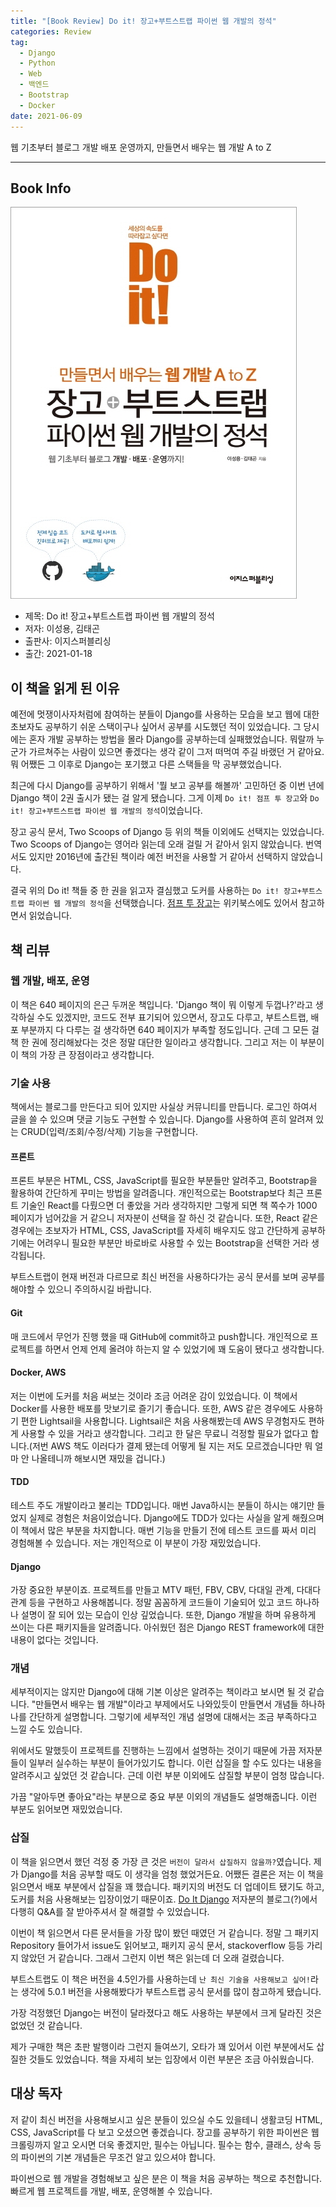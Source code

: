 ```yaml
---  
title: "[Book Review] Do it! 장고+부트스트랩 파이썬 웹 개발의 정석"  
categories: Review  
tag:
  - Django
  - Python
  - Web
  - 백엔드
  - Bootstrap
  - Docker
date: 2021-06-09
---  
```


웹 기초부터 블로그 개발 배포 운영까지, 만들면서 배우는 웹 개발 A to Z

---

## Book Info

[![책](/assets/images/review/Do-it!-Django-Bootstrap.jpg)](http://www.kyobobook.co.kr/product/detailViewKor.laf?ejkGb=KOR&mallGb=KOR&barcode=9791163032069&orderClick=LET&Kc=)

- 제목: Do it! 장고+부트스트랩 파이썬 웹 개발의 정석
- 저자: 이성용, 김태곤
- 출판사: 이지스퍼블리싱
- 출간: 2021-01-18

## 이 책을 읽게 된 이유

예전에 멋쟁이사자처럼에 참여하는 분들이 Django를 사용하는 모습을 보고 웹에 대한 초보자도 공부하기 쉬운 스택이구나 싶어서 공부를 시도했던 적이 있었습니다. 그 당시에는 혼자 개발 공부하는 방법을 몰라 Django를 공부하는데 실패했었습니다. 뭐랄까 누군가 가르쳐주는 사람이 있으면 좋겠다는 생각 같이 그저 떠먹여 주길 바랬던 거 같아요. 뭐 어쨌든 그 이후로 Django는 포기했고 다른 스택들을 막 공부했었습니다.

최근에 다시 Django를 공부하기 위해서 '뭘 보고 공부를 해볼까' 고민하던 중 이번 년에 Django 책이 2권 출시가 됐는 걸 알게 됐습니다. 그게 이제 `Do it! 점프 투 장고`와 `Do it! 장고+부트스트랩 파이썬 웹 개발의 정석`이었습니다.

장고 공식 문서, Two Scoops of Django 등 위의 책들 이외에도 선택지는 있었습니다. Two Scoops of Django는 영어라 읽는데 오래 걸릴 거 같아서 읽지 않았습니다. 번역서도 있지만 2016년에 출간된 책이라 예전 버전을 사용할 거 같아서 선택하지 않았습니다. 

결국 위의 Do it! 책들 중 한 권을 읽고자 결심했고 도커를 사용하는 `Do it! 장고+부트스트랩 파이썬 웹 개발의 정석`을 선택했습니다. [점프 투 장고](https://wikidocs.net/book/4223)는 위키북스에도 있어서 참고하면서 읽었습니다.

## 책 리뷰

### 웹 개발, 배포, 운영

이 책은 640 페이지의 은근 두꺼운 책입니다. 'Django 책이 뭐 이렇게 두껍나?'라고 생각하실 수도 있겠지만, 코드도 전부 표기되어 있으면서, 장고도 다루고, 부트스트랩, 배포 부분까지 다 다루는 걸 생각하면 640 페이지가 부족할 정도입니다. 근데 그 모든 걸 책 한 권에 정리해놨다는 것은 정말 대단한 일이라고 생각합니다. 그리고 저는 이 부분이 이 책의 가장 큰 장점이라고 생각합니다.

### 기술 사용

책에서는 블로그를 만든다고 되어 있지만 사실상 커뮤니티를 만듭니다. 로그인 하여서 글을 쓸 수 있으며 댓글 기능도 구현할 수 있습니다. Django를 사용하여 흔히 알려져 있는 CRUD(입력/조회/수정/삭제) 기능을 구현합니다.

#### 프론트

프론트 부분은 HTML, CSS, JavaScript를 필요한 부분들만 알려주고, Bootstrap을 활용하여 간단하게 꾸미는 방법을 알려줍니다. 개인적으로는 Bootstrap보다 최근 프론트 기술인 React를 다뤘으면 더 좋았을 거라 생각하지만 그렇게 되면 책 쪽수가 1000 페이지가 넘어갔을 거 같으니 저자분이 선택을 잘 하신 것 같습니다. 또한, React 같은 경우에는 초보자가 HTML, CSS, JavaScript를 자세히 배우지도 않고 간단하게 공부하기에는 어려우니 필요한 부분만 바로바로 사용할 수 있는 Bootstrap을 선택한 거라 생각됩니다.  

부트스트랩이 현재 버전과 다르므로 최신 버전을 사용하다가는 공식 문서를 보며 공부를 해야할 수 있으니 주의하시길 바랍니다.

#### Git

매 코드에서 무언가 진행 했을 때 GitHub에 commit하고 push합니다. 개인적으로 프로젝트를 하면서 언제 언제 올려야 하는지 알 수 있었기에 꽤 도움이 됐다고 생각합니다.

#### Docker, AWS

저는 이번에 도커를 처음 써보는 것이라 조금 어려운 감이 있었습니다. 이 책에서 Docker를 사용한 배포를 맛보기로 즐기기 좋습니다. 또한, AWS 같은 경우에도 사용하기 편한 Lightsail을 사용합니다. Lightsail은 처음 사용해봤는데 AWS 무경험자도 편하게 사용할 수 있을 거라고 생각합니다. 그리고 한 달은 무료니 걱정할 필요가 없다고 합니다.(저번 AWS 책도 이러다가 결제 됐는데 어떻게 될 지는 저도 모르겠습니다만 뭐 얼마 안 나올테니까 해보시면 재밌을 겁니다.)

#### TDD

테스트 주도 개발이라고 불리는 TDD입니다. 매번 Java하시는 분들이 하시는 얘기만 들었지 실제로 경험은 처음이었습니다. Django에도 TDD가 있다는 사실을 알게 해줬으며 이 책에서 많은 부분을 차지합니다. 매번 기능을 만들기 전에 테스트 코드를 짜서 미리 경험해볼 수 있습니다. 저는 개인적으로 이 부분이 가장 재밌었습니다.

#### Django

가장 중요한 부분이죠. 프로젝트를 만들고 MTV 패턴, FBV, CBV, 다대일 관계, 다대다 관계 등을 구현하고 사용해봅니다. 정말 꼼꼼하게 코드들이 기술되어 있고 코드 하나하나 설명이 잘 되어 있는 모습이 인상 깊었습니다. 또한, Django 개발을 하며 유용하게 쓰이는 다른 패키지들을 알려줍니다. 아쉬웠던 점은 Django REST framework에 대한 내용이 없다는 것입니다. 

### 개념

세부적이지는 않지만 Django에 대해 기본 이상은 알려주는 책이라고 보시면 될 것 같습니다. "만들면서 배우는 웹 개발"이라고 부제에서도 나와있듯이 만들면서 개념들 하나하나를 간단하게 설명합니다. 그렇기에 세부적인 개념 설명에 대해서는 조금 부족하다고 느낄 수도 있습니다. 

위에서도 말했듯이 프로젝트를 진행하는 느낌에서 설명하는 것이기 때문에 가끔 저자분들이 일부러 실수하는 부분이 들어가있기도 합니다. 이런 삽질을 할 수도 있다는 내용을 알려주시고 싶었던 것 같습니다. 근데 이런 부분 이외에도 삽질할 부분이 엄청 많습니다.

가끔 "알아두면 좋아요"라는 부분으로 중요 부분 이외의 개념들도 설명해줍니다. 이런 부분도 읽어보면 재밌었습니다. 

### 삽질

이 책을 읽으면서 했던 걱정 중 가장 큰 것은 `버전이 달라서 삽질하지 않을까?`였습니다. 제가 Django를 처음 공부할 때도 이 생각을 엄청 했었거든요. 어쨌든 결론은 저는 이 책을 읽으면서 배포 부분에서 삽질을 꽤 했습니다. 패키지의 버전도 더 업데이트 됐기도 하고, 도커를 처음 사용해보는 입장이었기 때문이죠. [Do It Django](https://doitdjango.com/) 저자분의 블로그(?)에서 다행히 Q&A를 잘 받아주셔서 잘 해결할 수 있었습니다. 

이번이 책 읽으면서 다른 문서들을 가장 많이 봤던 때였던 거 같습니다. 정말 그 패키지 Repository 들어가서 issue도 읽어보고, 패키지 공식 문서, stackoverflow 등등 가리지 않았던 거 같습니다. 그래서 그런지 이번 책은 읽는데 더 오래 걸렸습니다.

부트스트랩도 이 책은 버전을 4.5인가를 사용하는데 `난 최신 기술을 사용해보고 싶어!`라는 생각에 5.0.1 버전을 사용해봤다가 부트스트랩 공식 문서를 많이 참고하게 됐습니다.

가장 걱정했던 Django는 버전이 달라졌다고 해도 사용하는 부분에서 크게 달라진 것은 없었던 것 같습니다. 

제가 구매한 책은 초판 발행이라 그런지 들여쓰기, 오타가 꽤 있어서 이런 부분에서도 삽질한 것들도 있었습니다. 책을 자세히 보는 입장에서 이런 부분은 조금 아쉬웠습니다. 

## 대상 독자

저 같이 최신 버전을 사용해보시고 싶은 분들이 있으실 수도 있을테니 생활코딩 HTML, CSS, JavaScript를 다 보고 오셨으면 좋겠습니다. 장고를 공부하기 위한 파이썬은 웹 크롤링까지 알고 오시면 더욱 좋겠지만, 필수는 아닙니다. 필수는 함수, 클래스, 상속 등의 파이썬의 기본 개념들은 무조건 알고 있으셔야 합니다. 

파이썬으로 웹 개발을 경험해보고 싶은 분은 이 책을 처음 공부하는 책으로 추천합니다. 빠르게 웹 프로젝트를 개발, 배포, 운영해볼 수 있습니다. 